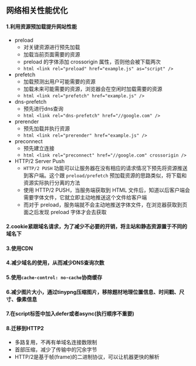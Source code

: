 ## 网络相关性能优化

#### 1.利用资源预加载提升网站性能
* preload
    * 对关键资源进行预先加载
    * 加载当前页面需要的资源
    * preload 的字体添加 crossorigin 属性，否则他会被下载两次
    * ```html <link rel="preload" href="example.js" as="script" />```
* prefetch
    * 加载预测出用户可能需要的资源
    * 加载未来可能需要的资源，浏览器会在空闲时加载需要的资源
    * `html <link rel="prefetch" href="example.js" />`
* dns-prefetch
    * 预先进行dns查询
    * ```html <link rel="dns-prefetch" href="//google.com" />```
* prerender
    * 预先加载并执行资源
    * ```html <link rel="prerender" href="example.js" />```
* preconnect
    * 预先建立连接
    * ```html <link rel="preconnect" href="//google.com" crossorigin />```
* HTTP/2 Server Push
    * `HTTP/2 PUSH` 功能可以让服务器在没有相应的请求情况下预先将资源推送到客户端。这个跟 `preload/prefetch` 预加载资源的思路类似，将下载和资源实际执行分离的方法
    * 使用 HTTP/2 PUSH，当服务端获取到 HTML 文件后，知道以后客户端会需要字体文件，它就立即主动地推送这个文件给客户端
    * 而对于 preload，服务端就不会主动地推送字体文件，在浏览器获取到页面之后发现 preload 字体才会去获取
#### 2.cookie紧跟域名请求，为了减少不必要的开销，将主站和静态资源置于不同的域名下
#### 3.使用CDN
#### 4.减少域名的使用，从而减少DNS查询次数
#### 5.使用`cache-control: no-cache`协商缓存
#### 6.减少图片大小，通过tinypng压缩图片，移除题材地理位置信息、时间戳、尺寸、像素信息
#### 7.在script标签中加入defer或者async(执行顺序不重要)
#### 8.迁移到HTTP2
* 多路复用，不再有单域名连接数限制
* 首部压缩，减少了传输中的冗余字节
* HTTP/2是基于帧(frame)的二进制协议，可以让机器更快的解析